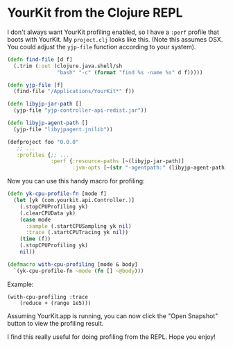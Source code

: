 
# YourKit from the Clojure REPL

I don't always want YourKit profiling enabled, so I have a `:perf` profile that
boots with YourKit. My `project.clj` looks like this. (Note this assumes OSX. You
could adjust the `yjp-file` function according to your system).

```clj
(defn find-file [d f]
  (.trim (:out (clojure.java.shell/sh
                "bash" "-c" (format "find %s -name %s" d f)))))

(defn yjp-file [f]
  (find-file "/Applications/YourKit*" f))

(defn libyjp-jar-path []
  (yjp-file "yjp-controller-api-redist.jar"))

(defn libyjp-agent-path []
  (yjp-file "libyjpagent.jnilib"))

(defproject foo "0.0.0"
   ;; ...
   :profiles {;; ...
              :perf {:resource-paths [~(libyjp-jar-path)]
                     :jvm-opts [~(str "-agentpath:" (libyjp-agent-path))]}})
```

Now you can use this handy macro for profiling:

```clj
(defn yk-cpu-profile-fn [mode f]
  (let [yk (com.yourkit.api.Controller.)]
    (.stopCPUProfiling yk)
    (.clearCPUData yk)
    (case mode
      :sample (.startCPUSampling yk nil)
      :trace (.startCPUTracing yk nil))
    (time (f))
    (.stopCPUProfiling yk)
    nil))

(defmacro with-cpu-profiling [mode & body]
  `(yk-cpu-profile-fn ~mode (fn [] ~@body)))
```

Example:

```
(with-cpu-profiling :trace
    (reduce + (range 1e5)))
```

Assuming YourKit.app is running, you can now click the "Open Snapshot" button to
view the profiling result.

I find this really useful for doing profiling from the REPL.  Hope you enjoy!
